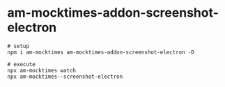 # am-mocktimes-addon-screenshot-electron

```shell
# setup
npm i am-mocktimes am-mocktimes-addon-screenshot-electron -D

# execute
npx am-mocktimes watch
npx am-mocktimes--screenshot-electron
```
